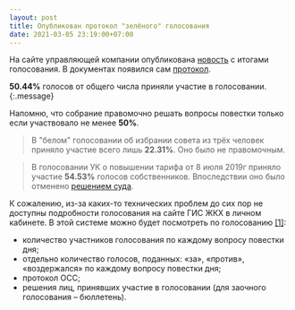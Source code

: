 ```yaml
---
layout: post
title: Опубликован протокол "зелёного" голосования
date: 2021-03-05 23:19:00+07:00
---
```


На сайте управляющей компании опубликована [новость](http://greencity54.ru/press/oazis54/1108/) с итогами голосования.  В документах появился сам [протокол](http://greencity54.ru/docs/oss_leskova29-1.pdf).

**50.44%** голосов от общего числа приняли участие в голосовании.
{:.message}

Напомню, что собрание правомочно решать вопросы повестки только если участвовало не менее **50%**.

> В "белом" голосовании об избрании совета из трёх человек приняло участие всего лишь **22.31%**. Оно было не правомочным.

> В голосовании УК о повышении тарифа от 8 июля 2019г приняло участие **54.53%** голосов собственников. Впоследствии оно было отменено [решением суда](https://oktiabrsky--nsk.sudrf.ru/modules.php?name=sud_delo&srv_num=1&name_op=doc&number=190544244&delo_id=1540005&new=0&text_number=1).

К сожалению, из-за каких-то технических проблем до сих пор не доступны подробности голосования на сайте ГИС ЖКХ в личном кабинете.
В этой системе можно будет посмотреть по голосованию [[1]](https://roskvartal.ru/wiki/gis-zhkh/golosovaniya#:~:text=%D0%A1%D1%80%D0%BE%D0%BA%D0%B8%20%D1%80%D0%B0%D0%B7%D0%BC%D0%B5%D1%89%D0%B5%D0%BD%D0%B8%D1%8F%20%D0%B8%D0%BD%D1%84%D0%BE%D1%80%D0%BC%D0%B0%D1%86%D0%B8%D0%B8%20%D0%BE%D0%B1%20%D0%9E%D0%A1%D0%A1,%D0%BF%D1%80%D0%B8%D0%BD%D1%8F%D1%82%D0%B8%D1%8F%20%D1%80%D0%B5%D1%88%D0%B5%D0%BD%D0%B8%D0%B9%20%D0%BD%D0%B0%20%D1%82%D0%B0%D0%BA%D0%BE%D0%BC%20%D1%81%D0%BE%D0%B1%D1%80%D0%B0%D0%BD%D0%B8%D0%B8.):
* количество участников голосования по каждому вопросу повестки дня;
* отдельно количество голосов, поданных: «за», «против», «воздержался» по каждому вопросу повестки дня;
* протокол ОСС;
* решения лиц, принявших участие в голосовании (для заочного голосования – бюллетень).
